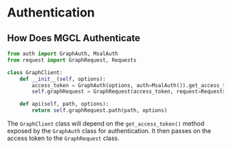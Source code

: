 # Authentication

## How Does MGCL Authenticate

```python
from auth import GraphAuth, MsalAuth
from request import GraphRequest, Requests

class GraphClient:
    def __init__(self, options):
        access_token = GraphAuth(options, auth=MsalAuth()).get_access_token()
        self.graphRequest = GraphRequest(access_token, request=Requests, options)

    def api(self, path, options):
        return self.graphRequest.path(path, options)
```

The `GraphClient` class will depend on the `get_access_token()` method exposed by the `GraphAuth` class for authentication.
It then passes on the access token to the `GraphRequest` class.
